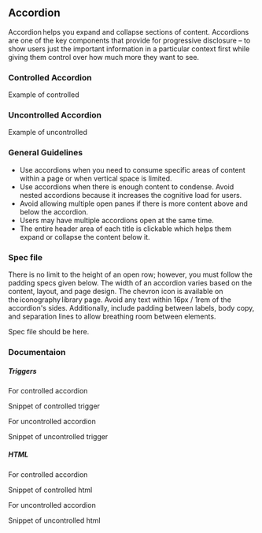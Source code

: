 <div id="Overview"></div>

## Accordion

Accordion helps you expand and collapse sections of content. Accordions are one of the key components that provide for progressive disclosure – to show users just the important information in a particular context first while giving them control over how much more they want to see.

### Controlled Accordion

Example of controlled

### Uncontrolled Accordion

Example of uncontrolled

<div id="General-Guideline"></div>

### General Guidelines

- Use accordions when you need to consume specific areas of content within a page or when vertical space is limited.
- Use accordions when there is enough content to condense. Avoid nested accordions because it increases the cognitive load for users.
- Avoid allowing multiple open panes if there is more content above and below the accordion.
- Users may have multiple accordions open at the same time.
- The entire header area of each title is clickable which helps them expand or collapse the content below it.

<div id="Spec-file"></div>

### Spec file

There is no limit to the height of an open row; however, you must follow the padding specs given below. The width of an accordion varies based on the content, layout, and page design. The chevron icon is available on the iconography library page. Avoid any text within 16px / 1rem of the accordion's sides. Additionally, include padding between labels, body copy, and separation lines to allow breathing room between elements.

Spec file should be here.

<div id="Documentation"></div>

### Documentaion

##### Triggers

For controlled accordion

Snippet of controlled trigger

For uncontrolled accordion

Snippet of uncontrolled trigger

##### HTML

For controlled accordion

Snippet of controlled html

For uncontrolled accordion

Snippet of uncontrolled html
